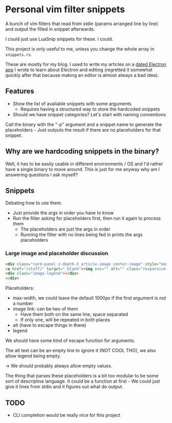 # Personal vim filter snippets
A bunch of vim filters that read from stdin (params arranged line by line) and output the filled in snippet afterwards.

I could just use LuaSnip snippets for these. I could.

This project is only useful to me, unless you change the whole array in `snippets.rs`.

These are mostly for my blog. I used to write my articles on a [dated Electron app](https://github.com/dkvz/electron-blog-authoring) I wrote to learn about Electron and editing (regretted it somewhat quickly after that because making an editor is almost always a bad idea).

## Features
- Show the list of available snippets with some arguments
    + Requires having a structured way to store the hardcoded snippets 
- Should we have snippet categories? Let's start with naming conventions

Call the binary with the "-p" argument and a snippet name to generate the placeholders - Just outputs the result if there are no placeholders for that snippet.

## Why are we hardcoding snippets in the binary?
Well, it has to be easily usable in different environments / OS and I'd rather have a single binary to move around. This is just for me anyway why am I answering questions I ask myself?

## Snippets
Debating how to use them.

- Just provide the args in order you have to know
- Run the filter asking for placeholders first, then run it again to process them
    + The placeholders are just the args in order
    + Running the filter with no lines being fed in prints the args placeholders

### Large image and placeholder discussion
```html
<div class="card-panel z-depth-3 article-image center-image" style="max-width: 1000px">
<a href="/stuff/" target="_blank"><img src="" alt="" class="responsive-img"></a>
<div class="image-legend"></div>
</div>
```

Placeholders:
* max-width, we could leave the default 1000px if the first argument is not a number
* image link: can be two of them
    * Have them both on the same line, space separated
    * If only one, will be repeated in both places
* alt (have to escape things in there)
* legend

We should have some kind of escape function for arguments.

The alt text can be an empty line to ignore it (NOT COOL THO), we also allow legend being empty.

-> We should probably always allow empty values.

The thing that parses these placeholders is a bit too modular to be some sort of descriptive language. It could be a function at first - We could just give it lines from stdin and it figures out what do output.

## TODO
- CLI completion would be really nice for this project
